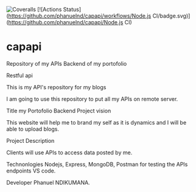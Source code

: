 ![Coveralls](https://img.shields.io/coverallsCoverage/github/phanuelnd/capapi)
[![Actions Status](https://github.com/phanuelnd/capapi/workflows/Node.js CI/badge.svg)](https://github.com/phanuelnd/capapi/Node.js CI)

# capapi

Repository of my APIs Backend of my portofolio

Restful api

This is my API's repository for my blogs

I am going to use this repository to put all my APIs on remote server.

Title
my Portofolio Backend Project vision

This website will help me to brand my self as it is dynamics and I will be able to upload blogs.

Project Description

Clients will use APIs to access data posted by me.

Technonlogies Nodejs, Express, MongoDB, Postman for testing the APIs endpoints VS code.

Developer Phanuel NDIKUMANA.
